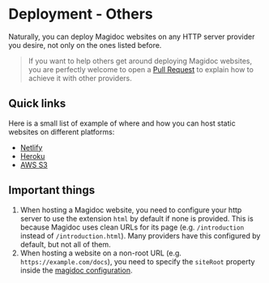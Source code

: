 # Deployment - Others

Naturally, you can deploy Magidoc websites on any HTTP server provider you desire, not only on the ones listed before.

> If you want to help others get around deploying Magidoc websites, you are perfectly welcome to open a [Pull Request](https://github.com/magidoc-org/magidoc/pulls) to explain how to achieve it with other providers.

## Quick links

Here is a small list of example of where and how you can host static websites on different platforms:

- [Netlify](https://httpd.apache.org/)
- [Heroku](https://medium.com/@agavitalis/how-to-deploy-a-simple-static-html-website-on-heroku-492697238e48)
- [AWS S3](https://docs.aws.amazon.com/AmazonS3/latest/userguide/HostingWebsiteOnS3Setup.html)

## Important things

1. When hosting a Magidoc website, you need to configure your http server to use the extension `html` by default if none is provided. This is because Magidoc uses clean URLs for its page (e.g. `/introduction` instead of `/introduction.html`). Many providers have this configured by default, but not all of them.
2. When hosting a website on a non-root URL (e.g. `https://example.com/docs`), you need to specify the `siteRoot` property inside the [magidoc configuration](/cli/magidoc-configuration).

